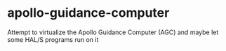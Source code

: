 # apollo-guidance-computer
Attempt to virtualize the Apollo Guidance Computer (AGC) and maybe let some HAL/S programs run on it
